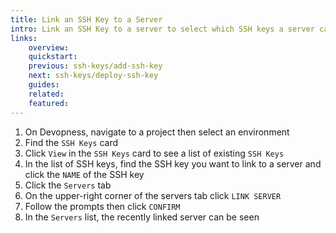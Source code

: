 ```yaml
---
title: Link an SSH Key to a Server
intro: Link an SSH Key to a server to select which SSH keys a server can have deployed.
links:
    overview:
    quickstart:
    previous: ssh-keys/add-ssh-key
    next: ssh-keys/deploy-ssh-key
    guides:
    related:
    featured:
---
```


1. On Devopness, navigate to a project then select an environment
1. Find the `SSH Keys` card
1. Click `View` in the `SSH Keys` card to see a list of existing `SSH Keys`
1. In the list of SSH keys, find the SSH key you want to link to a server and click the `NAME` of the SSH key
1. Click the `Servers` tab
1. On the upper-right corner of the servers tab click `LINK SERVER`
1. Follow the prompts then click `CONFIRM`
1. In the `Servers` list, the recently linked server can be seen
